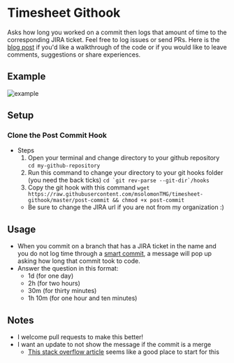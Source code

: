 # Timesheet Githook
Asks how long you worked on a commit then logs that amount of time to the corresponding JIRA ticket. Feel free to log issues or send PRs. Here is the [blog post](http://mike-solomon.com/timesheet-githook) if you'd like a walkthrough of the code or if you would like to leave comments, suggestions or share experiences.

## Example
![example](http://i.imgur.com/1qM2ILI.gif)

## Setup
### Clone the Post Commit Hook
- Steps
  1. Open your terminal and change directory to your github repository `` cd my-github-repository ``
  2. Run this command to change your directory to your git hooks folder (you need the back ticks) `` cd `git rev-parse --git-dir`/hooks ``
  3. Copy the git hook with this command `` wget https://raw.githubusercontent.com/msolomonTMG/timesheet-githook/master/post-commit && chmod +x post-commit ``
  - Be sure to change the JIRA url if you are not from my organization :)

## Usage
- When you commit on a branch that has a JIRA ticket in the name and you do not log time through a [smart commit](https://confluence.atlassian.com/display/FISHEYE/Using+smart+commits#Usingsmartcommits-TransitionyourJIRAissues), a message will pop up asking how long that commit took to code.
- Answer the question in this format:
  - 1d (for one day)
  - 2h (for two hours)
  - 30m (for thirty minutes)
  - 1h 10m (for one hour and ten minutes)

## Notes
- I welcome pull requests to make this better!
- I want an update to not show the message if the commit is a merge
  - [This stack overflow article](http://stackoverflow.com/questions/3824050/telling-if-a-git-commit-is-a-merge-revert-commit) seems like a good place to start for this

